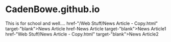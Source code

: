 # CadenBowe.github.io
This is for school and well....
<a> href-"/Web Stuff/News Article - Copy.html" target-"blank">News Article</a>
<a> href-News Article target-"blank">News Article1</a>
<a> href-"Web Stuff/News Article - Copy.html" target-"blank">News Article2</a>
